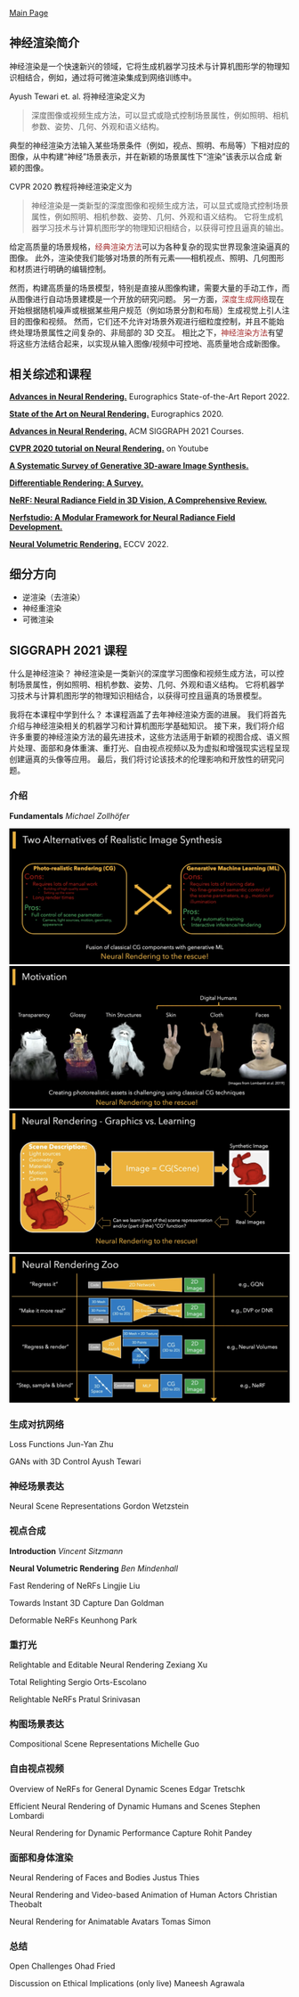 [Main Page](https://github.com/weihaox/awesome-neural-rendering)

## 神经渲染简介

神经渲染是一个快速新兴的领域，它将生成机器学习技术与计算机图形学的物理知识相结合，例如，通过将可微渲染集成到网络训练中。

Ayush Tewari et. al. 将神经渲染定义为

> 深度图像或视频生成方法，可以显式或隐式控制场景属性，例如照明、相机参数、姿势、几何、外观和语义结构。

典型的神经渲染方法输入某些场景条件（例如，视点、照明、布局等）下相对应的图像，从中构建“神经”场景表示，并在新颖的场景属性下“渲染”该表示以合成 新颖的图像。

CVPR 2020 教程将神经渲染定义为

> 神经渲染是一类新型的深度图像和视频生成方法，可以显式或隐式控制场景属性，例如照明、相机参数、姿势、几何、外观和语义结构。 它将生成机器学习技术与计算机图形学的物理知识相结合，以获得可控且逼真的输出。

给定高质量的场景规格，<font color="brown">经典渲染方法</font>可以为各种复杂的现实世界现象渲染逼真的图像。 此外，渲染使我们能够对场景的所有元素——相机视点、照明、几何图形和材质进行明确的编辑控制。 

然而，构建高质量的场景模型，特别是直接从图像构建，需要大量的手动工作，而从图像进行自动场景建模是一个开放的研究问题。 另一方面，<font color="brown">深度生成网络</font>现在开始根据随机噪声或根据某些用户规范（例如场景分割和布局）生成视觉上引人注目的图像和视频。 然而，它们还不允许对场景外观进行细粒度控制，并且不能始终处理场景属性之间复杂的、非局部的 3D 交互。 相比之下，<font color="brown">神经渲染方法</font>有望将这些方法结合起来，以实现从输入图像/视频中可控地、高质量地合成新图像。

## 相关综述和课程

**[Advances in Neural Rendering.](https://arxiv.org/abs/2111.05849)** Eurographics State-of-the-Art Report 2022.

**[State of the Art on Neural Rendering.](https://arxiv.org/abs/2004.03805)** Eurographics 2020.

**[Advances in Neural Rendering.](https://arxiv.org/abs/2111.05849)** ACM SIGGRAPH 2021 Courses.

**[CVPR 2020 tutorial on Neural Rendering.](https://www.neuralrender.com/)** on Youtube

**[A Systematic Survey of Generative 3D-aware Image Synthesis.](https://arxiv.org/abs/2210.14267)**

**[Differentiable Rendering: A Survey.](https://arxiv.org/abs/2006.12057)**

**[NeRF: Neural Radiance Field in 3D Vision, A Comprehensive Review.](https://arxiv.org/abs/2210.00379)**

**[Nerfstudio: A Modular Framework for Neural Radiance Field Development.](https://docs.nerf.studio/en/latest/)** 

**[Neural Volumetric Rendering.](https://www.bilibili.com/video/BV1vs4y1F7De/?share_source=copy_web&vd_source=f26f3b6f5d88e251cea5e8fa6c584e4a)** ECCV 2022.

## 细分方向

- 逆渲染（去渲染）
- 神经重渲染
- 可微渲染

## SIGGRAPH 2021 课程

什么是神经渲染？
神经渲染是一类新兴的深度学习图像和视频生成方法，可以控制场景属性，例如照明、相机参数、姿势、几何、外观和语义结构。 它将机器学习技术与计算机图形学的物理知识相结合，以获得可控且逼真的场景模型。

我将在本课程中学到什么？
本课程涵盖了去年神经渲染方面的进展。 我们将首先介绍与神经渲染相关的机器学习和计算机图形学基础知识。 接下来，我们将介绍许多重要的神经渲染方法的最先进技术，这些方法适用于新颖的视图合成、语义照片处理、面部和身体重演、重打光、自由视点视频以及为虚拟和增强现实远程呈现创建逼真的头像等应用。 最后，我们将讨论该技术的伦理影响和开放性的研究问题。

### 介绍

**Fundamentals** *Michael Zollhöfer*

<img src="../../../images/typora-images/image-20230703194341113.png" alt="image-20230703194341113" style="zoom:50%;" />

<img src="../../../images/typora-images/image-20230703194548330.png" alt="image-20230703194548330" style="zoom:50%;" />

<img src="../../../images/typora-images/image-20230703194827404.png" alt="image-20230703194827404" style="zoom:50%;" />

<img src="../../../images/typora-images/image-20230703195910782.png" alt="image-20230703195910782" style="zoom:50%;" />

### 生成对抗网络

Loss Functions Jun-Yan Zhu

GANs with 3D Control Ayush Tewari

### 神经场景表达

Neural Scene Representations Gordon Wetzstein

### 视点合成

**Introduction** *Vincent Sitzmann*

**Neural Volumetric Rendering** *Ben Mindenhall*

Fast Rendering of NeRFs Lingjie Liu

Towards Instant 3D Capture Dan Goldman

Deformable NeRFs Keunhong Park

### 重打光

Relightable and Editable Neural Rendering Zexiang Xu

Total Relighting Sergio Orts-Escolano

Relightable NeRFs Pratul Srinivasan

### 构图场景表达

Compositional Scene Representations Michelle Guo

### 自由视点视频

Overview of NeRFs for General Dynamic Scenes Edgar Tretschk

Efficient Neural Rendering of Dynamic Humans and Scenes Stephen Lombardi

Neural Rendering for Dynamic Performance Capture Rohit Pandey

### 面部和身体渲染

Neural Rendering of Faces and Bodies Justus Thies

Neural Rendering and Video-based Animation of Human Actors Christian Theobalt

Neural Rendering for Animatable Avatars Tomas Simon

### 总结

Open Challenges Ohad Fried

Discussion on Ethical Implications (only live) Maneesh Agrawala